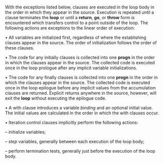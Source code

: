 



With the exceptions listed below, clauses are executed in the loop body in the order in which they appear in the source. Execution is repeated until a clause terminates the **loop** or until a **return**, **go**, or **throw** form is encountered which transfers control to a point outside of the loop. The following actions are exceptions to the linear order of execution: 



*•* All variables are initialized first, regardless of where the establishing clauses appear in the source. The order of initialization follows the order of these clauses. 







 



 



*•* The code for any initially clauses is collected into one **progn** in the order in which the clauses appear in the source. The collected code is executed once in the loop prologue after any implicit variable initializations. 



*•* The code for any finally clauses is collected into one **progn** in the order in which the clauses appear in the source. The collected code is executed once in the loop epilogue before any implicit values from the accumulation clauses are returned. Explicit returns anywhere in the source, however, will exit the **loop** without executing the epilogue code. 



*•* A with clause introduces a variable *binding* and an optional initial value. The initial values are calculated in the order in which the with clauses occur. 



*•* Iteration control clauses implicitly perform the following actions: 



– initialize variables; 



– *step* variables, generally between each execution of the loop body; 



– perform termination tests, generally just before the execution of the loop body. 



